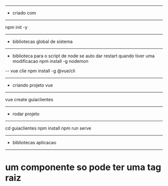 --- ---------------------------------------------------
- criado com
--- ---------------------------------------------------
npm init -y

--- ---------------------------------------------------
- bibliotecas global de sistema
--- ---------------------------------------------------
- biblioteca para o script de node se auto dar restart quando tiver uma modificacao
 npm install -g nodemon 
  
 -- vue clie
 npm install -g @vue/cli
 
 --- ---------------------------------------------------
 - criando projeto vue
 --- ---------------------------------------------------
vue create guiaclientes

 --- ---------------------------------------------------
 - rodar projeto
 --- ---------------------------------------------------
 cd guiaclientes
 npm install
 npm run serve

 --- ---------------------------------------------------
 - bibliotecas aplicacao
 --- ---------------------------------------------------
 


# um componente so pode ter uma tag raiz
